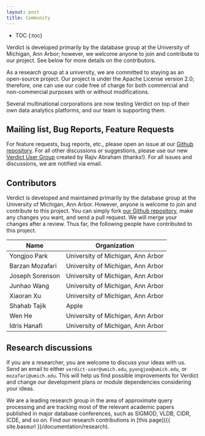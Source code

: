 ```yaml
---
layout: post
title: Community
---
```


* TOC
{:toc}

Verdict is developed primarily by the database group at the University of Michigan, Ann Arbor; however, we welcome anyone to join and contribute to our project. See below for more details on the contributors.

As a research group at a university, we are committed to staying as an open-source project. Our project is under the Apache License version 2.0; therefore, one can use our code free of charge for both commercial and non-commercial purposes with or without modifications.

Several multinational corporations are now testing Verdict on top of their own data analytics platforms, and our team is supporting them.


## Mailing list, Bug Reports, Feature Requests

For feature requests, bug reports, etc., please open an issue at our [Github repository](https://github.com/mozafari/verdict/issues). For all other discussions or suggestions, please use our new [Verdict User Group](https://groups.google.com/forum/#!forum/verdict) created by Rajiv Abraham (thanks!). For all issues and discussions, we are notified via email.


## Contributors

Verdict is developed and maintained primarily by the database group at the University of Michigan, Ann Arbor. However, anyone is welcome to join and contribute to this project. You can simply fork [our Github repository](https://github.com/mozafari/verdict), make any changes you want, and send a pull request. We will merge your changes after a review. Thus far, the following people have contributed to this project.

| Name            | Organization                      |
|-----------------|-----------------------------------|
| Yongjoo Park    | University of Michigan, Ann Arbor |
| Barzan Mozafari | University of Michigan, Ann Arbor |
| Joseph Sorenson | University of Michigan, Ann Arbor |
| Junhao Wang     | University of Michigan, Ann Arbor |
| Xiaoran Xu      | University of Michigan, Ann Arbor |
| Shahab Tajik    | Apple                             |
| Wen He          | University of Michigan, Ann Arbor |
| Idris Hanafi    | University of Michigan, Ann Arbor |


## Research discussions

If you are a researcher, you are welcome to discuss your ideas with us. Send an email to either `verdict-user@umich.edu`, `pyongjoo@umich.edu`, or `mozafari@umich.edu`. This will help us find possible improvements for Verdict and change our development plans or module dependencies considering your ideas.

We are a leading research group in the area of approximate query processing and are tracking most of the relevant academic papers published in major database conferences, such as SIGMOD, VLDB, CIDR, ICDE, and so on. Find our research contributions in [this page]({{ site.baseurl }}/documentation/research).
